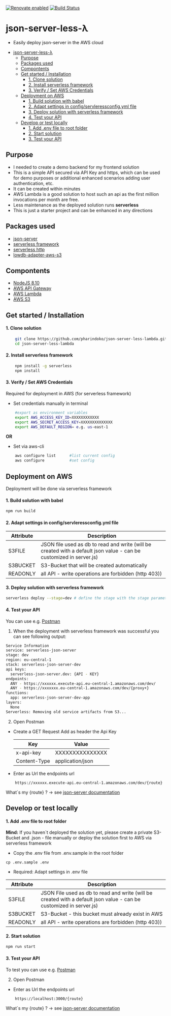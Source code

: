 [![Renovate enabled](https://img.shields.io/badge/renovate-enabled-brightgreen.svg)](https://renovatebot.com/)
[![Build Status](https://travis-ci.org/pharindoko/json-server-less-lambda.svg?branch=master)](https://travis-ci.org/pharindoko/json-server-less-lambda)

# json-server-less-λ
* Easily deploy json-server in the AWS cloud

- [json-server-less-λ](#json-server-less-%CE%BB)
  - [Purpose](#purpose)
  - [Packages used](#packages-used)
  - [Compontents](#compontents)
  - [Get started / Installation](#get-started--installation)
      - [1. Clone solution](#1-clone-solution)
      - [2. Install serverless framework](#2-install-serverless-framework)
      - [3. Verify / Set AWS Credentials](#3-verify--set-aws-credentials)
  - [Deployment on AWS](#deployment-on-aws)
      - [1. Build solution with babel](#1-build-solution-with-babel)
      - [2. Adapt settings in config/servleressconfig.yml file](#2-adapt-settings-in-configservleressconfigyml-file)
      - [3. Deploy solution with serverless framework](#3-deploy-solution-with-serverless-framework)
      - [4. Test your API](#4-test-your-api)
  - [Develop or test locally](#develop-or-test-locally)
      - [1. Add .env file to root folder](#1-add-env-file-to-root-folder)
      - [2. Start solution](#2-start-solution)
      - [3. Test your API](#3-test-your-api)


## Purpose

* I needed to create a demo backend for my frontend solution
* This is a simple API secured via API Key and https, which can be used for demo purposes or additional enhanced scenarios adding user authentication, etc.
* It can be created within minutes
* AWS Lambda is a good solution to host such an api as the first million invocations per month are free.
* Less maintenance as the deployed solution runs **serverless**
* This is just a starter project and can be enhanced in any directions
  

## Packages used
* [json-server](https://github.com/typicode/json-server)
* [serverless framework](https://serverless.com/)
* [serverless http](https://github.com/dougmoscrop/serverless-http)
* [lowdb-adapter-aws-s3](https://github.com/nicekiwi/lowdb-adapter-aws-s3)

## Compontents
* [NodeJS 8.10](https://nodejs.org/en/about/) 
* [AWS API Gateway](https://aws.amazon.com/api-gateway/)
* [AWS Lambda](https://aws.amazon.com/lambda/features/)
* [AWS S3](https://aws.amazon.com/s3/)

## Get started / Installation

#### 1. Clone solution

```bash
    git clone https://github.com/pharindoko/json-server-less-lambda.git 
    cd json-server-less-lambda
```
#### 2. Install serverless framework

```bash
    npm install -g serverless
    npm install
```

#### 3. Verify / Set AWS Credentials
Required for deployment in AWS (for serverless framework)

* Set credentials manually in terminal 
```bash
    #export as environment variables
    export AWS_ACCESS_KEY_ID=XXXXXXXXXXXX
    export AWS_SECRET_ACCESS_KEY=XXXXXXXXXXXXXX
    export AWS_DEFAULT_REGION= e.g. us-east-1
```

**OR**

* Set via aws-cli
```bash
    aws configure list      #list current config
    aws configure           #set config
```



## Deployment on AWS
Deployment will be done via serverless framework

#### 1. Build solution with babel
```bash
npm run build
```

#### 2. Adapt settings in config/servleressconfig.yml file

| Attribute  | Description  |
|---|---|
| S3FILE  | JSON file used as db to read and write (will be created with a default json value - can be customized in server.js)  |
| S3BUCKET  | S3-Bucket that will be created automatically  |
| READONLY  | all API - write operations are forbidden (http 403))  |

#### 3.  Deploy solution with serverless framework
```bash
serverless deploy --stage=dev # define the stage with the stage parameter
```

#### 4. Test your API
You can use e.g. [Postman](https://www.getpostman.com/)


1. When the deployment with serverless framework was successful you can see following output:
```bash
Service Information
service: serverless-json-server
stage: dev
region: eu-central-1
stack: serverless-json-server-dev
api keys:
  serverless-json-server.dev: {API - KEY}
endpoints:
  ANY - https://xxxxxx.execute-api.eu-central-1.amazonaws.com/dev/
  ANY - https://xxxxxxx.eu-central-1.amazonaws.com/dev/{proxy+}
functions:
  app: serverless-json-server-dev-app
layers:
  None
Serverless: Removing old service artifacts from S3...


```


2. Open Postman
* Create a GET Request 
   Add as header the Api Key

   |Key|           Value|
   |---|---|
   |x-api-key | XXXXXXXXXXXXXXX|
   |Content-Type | application/json|

 * Enter as Url the endpoints url 

```
    https://xxxxxx.execute-api.eu-central-1.amazonaws.com/dev/{route}
```
What`s my {route} ? -> see [json-server documentation](https://github.com/typicode/json-server)



## Develop or test locally

#### 1. Add .env file to root folder

**Mind:** If you haven`t deployed the solution yet, please create a private S3-Bucket and .json - file manually or deploy the solution first to AWS via serverless framework

* Copy the .env file from .env.sample in the root folder
```
cp .env.sample .env
```

* Required: Adapt settings in .env file

| Attribute  | Description  |
|---|---|
| S3FILE  | JSON File used as db to read and write (will be created with a default json value - can be customized in server.js)   |
| S3BUCKET  | S3-Bucket - this bucket must already exist in AWS  |
| READONLY  | all API - write operations are forbidden (http 403))  |

#### 2. Start solution

```bash
npm run start
```
#### 3. Test your API

To test you can use e.g. [Postman](https://www.getpostman.com/)


2. Open Postman
* Enter as Url the endpoints url 

```
    https://localhost:3000/{route}
```


What`s my {route} ? -> see [json-server documentation](https://github.com/typicode/json-server)
